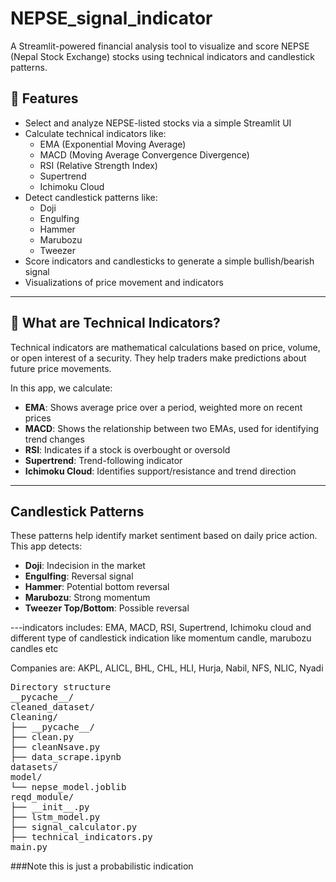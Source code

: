 # NEPSE_signal_indicator
A Streamlit-powered financial analysis tool to visualize and score NEPSE (Nepal Stock Exchange) stocks using technical indicators and candlestick patterns.

## 🚀 Features

- Select and analyze NEPSE-listed stocks via a simple Streamlit UI
- Calculate technical indicators like:
  - EMA (Exponential Moving Average)
  - MACD (Moving Average Convergence Divergence)
  - RSI (Relative Strength Index)
  - Supertrend
  - Ichimoku Cloud
- Detect candlestick patterns like:
  - Doji
  - Engulfing
  - Hammer
  - Marubozu
  - Tweezer
- Score indicators and candlesticks to generate a simple bullish/bearish signal
- Visualizations of price movement and indicators

---

## 🧠 What are Technical Indicators?

Technical indicators are mathematical calculations based on price, volume, or open interest of a security. They help traders make predictions about future price movements.

In this app, we calculate:

- **EMA**: Shows average price over a period, weighted more on recent prices
- **MACD**: Shows the relationship between two EMAs, used for identifying trend changes
- **RSI**: Indicates if a stock is overbought or oversold
- **Supertrend**: Trend-following indicator
- **Ichimoku Cloud**: Identifies support/resistance and trend direction

---

##  Candlestick Patterns

These patterns help identify market sentiment based on daily price action. This app detects:

- **Doji**: Indecision in the market
- **Engulfing**: Reversal signal
- **Hammer**: Potential bottom reversal
- **Marubozu**: Strong momentum
- **Tweezer Top/Bottom**: Possible reversal

---indicators includes: EMA, MACD, RSI, Supertrend, Ichimoku cloud and different type of candlestick indication like momentum candle, marubozu candles etc

Companies are: AKPL, ALICL, BHL, CHL, HLI, Hurja, Nabil, NFS, NLIC, Nyadi

<pre>
Directory structure
__pycache__/
cleaned_dataset/
Cleaning/
├── __pycache__/
├── clean.py
├── cleanNsave.py
├── data_scrape.ipynb
datasets/
model/
└── nepse_model.joblib
reqd_module/
├── __init__.py
├── lstm_model.py
├── signal_calculator.py
├── technical_indicators.py
main.py
</pre>

###Note this is just a probabilistic indication
